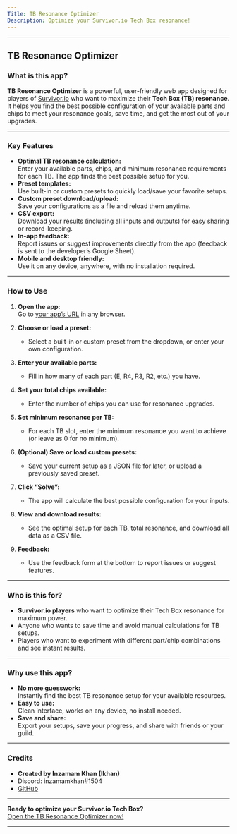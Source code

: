```yaml
---
Title: TB Resonance Optimizer
Description: Optimize your Survivor.io Tech Box resonance!
---
```

---

## **TB Resonance Optimizer**

### **What is this app?**

**TB Resonance Optimizer** is a powerful, user-friendly web app designed for players of [Survivor.io](https://survivorio.fandom.com/wiki) who want to maximize their **Tech Box (TB) resonance**.  
It helps you find the best possible configuration of your available parts and chips to meet your resonance goals, save time, and get the most out of your upgrades.

---

### **Key Features**

- **Optimal TB resonance calculation:**  
  Enter your available parts, chips, and minimum resonance requirements for each TB. The app finds the best possible setup for you.
- **Preset templates:**  
  Use built-in or custom presets to quickly load/save your favorite setups.
- **Custom preset download/upload:**  
  Save your configurations as a file and reload them anytime.
- **CSV export:**  
  Download your results (including all inputs and outputs) for easy sharing or record-keeping.
- **In-app feedback:**  
  Report issues or suggest improvements directly from the app (feedback is sent to the developer’s Google Sheet).
- **Mobile and desktop friendly:**  
  Use it on any device, anywhere, with no installation required.

---

### **How to Use**

1. **Open the app:**  
   Go to [your app’s URL](https://tb-resonance-optimizerpy-inzamamkhan.streamlit.app/) in any browser.

2. **Choose or load a preset:**  
   - Select a built-in or custom preset from the dropdown, or enter your own configuration.

3. **Enter your available parts:**  
   - Fill in how many of each part (E, R4, R3, R2, etc.) you have.

4. **Set your total chips available:**  
   - Enter the number of chips you can use for resonance upgrades.

5. **Set minimum resonance per TB:**  
   - For each TB slot, enter the minimum resonance you want to achieve (or leave as 0 for no minimum).

6. **(Optional) Save or load custom presets:**  
   - Save your current setup as a JSON file for later, or upload a previously saved preset.

7. **Click “Solve”:**  
   - The app will calculate the best possible configuration for your inputs.

8. **View and download results:**  
   - See the optimal setup for each TB, total resonance, and download all data as a CSV file.

9. **Feedback:**  
   - Use the feedback form at the bottom to report issues or suggest features.

---

### **Who is this for?**

- **Survivor.io players** who want to optimize their Tech Box resonance for maximum power.
- Anyone who wants to save time and avoid manual calculations for TB setups.
- Players who want to experiment with different part/chip combinations and see instant results.

---

### **Why use this app?**

- **No more guesswork:**  
  Instantly find the best TB resonance setup for your available resources.
- **Easy to use:**  
  Clean interface, works on any device, no install needed.
- **Save and share:**  
  Export your setups, save your progress, and share with friends or your guild.

---

### **Credits**

- **Created by Inzamam Khan (Ikhan)**
- Discord: inzamamkhan#1504
- [GitHub](https://github.com/Inzamam-khan123/TB-Resonance-Optimizer)

---

**Ready to optimize your Survivor.io Tech Box?**  
[Open the TB Resonance Optimizer now!](https://tb-resonance-optimizerpy-inzamamkhan.streamlit.app/)

---
